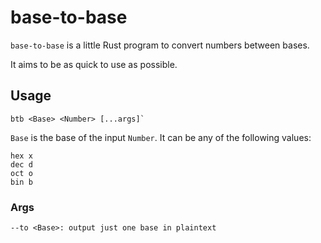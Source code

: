 # base-to-base

`base-to-base` is a little Rust program to convert numbers between bases.

It aims to be as quick to use as possible.

## Usage

```
btb <Base> <Number> [...args]`
```

`Base` is the base of the input `Number`. It can be any of the following values:

```
hex x
dec d
oct o
bin b
```

### Args

```
--to <Base>: output just one base in plaintext
```
